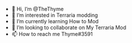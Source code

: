 - 👋 Hi, I’m @TheThyme
- 👀 I’m interested in Terraria modding
- 🌱 I’m currently learning How to Mod
- 💞️ I’m looking to collaborate on My Terraria Mod
- 📫 How to reach me Thyme#3591

<!---
TheThyme/TheThyme is a ✨ special ✨ repository because its `README.md` (this file) appears on your GitHub profile.
You can click the Preview link to take a look at your changes.
--->
